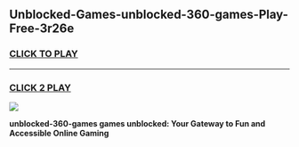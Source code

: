 
## Unblocked-Games-unblocked-360-games-Play-Free-3r26e
<h3>
<a href="https://premium76.site?title=unblocked-360-games&ref=20M">CLICK TO PLAY</a></h3>
<hr>

<h3>
<a href="https://premium76.site?title=unblocked-360-games&ref=20M">CLICK 2 PLAY</a>
  
</h3>

<a href="https://premium76.site?title=unblocked-360-games&ref=19M"><img src="https://clearcache.store/games.png"></a>


**unblocked-360-games games unblocked: Your Gateway to Fun and Accessible Online Gaming**
